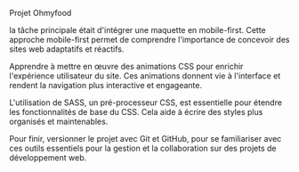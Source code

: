 Projet Ohmyfood

la tâche principale était d'intégrer une maquette en mobile-first. 
Cette approche mobile-first permet de comprendre l'importance de concevoir des sites web adaptatifs et réactifs.

Apprendre à mettre en œuvre des animations CSS pour enrichir l'expérience utilisateur du site. Ces animations donnent vie à l'interface et rendent la navigation plus interactive et engageante.

L'utilisation de SASS, un pré-processeur CSS, est essentielle pour étendre les fonctionnalités de base du CSS. Cela aide à écrire des styles plus organisés et maintenables.

Pour finir, versionner le projet avec Git et GitHub, pour se familiariser avec ces outils essentiels pour la gestion et la collaboration sur des projets de développement web.
